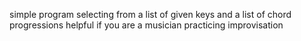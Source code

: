 simple program selecting from a list of given keys and a list of chord progressions
helpful if you are a musician practicing improvisation
